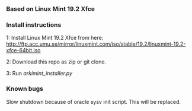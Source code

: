 ### Based on Linux Mint 19.2 Xfce 



### Install instructions

1: Install Linux Mint 19.2 Xfce from here: http://ftp.acc.umu.se/mirror/linuxmint.com/iso/stable/19.2/linuxmint-19.2-xfce-64bit.iso

2: Download this repo as zip or git clone.

3: Run *arkimint_installer.py*



### Known bugs

Slow shutdown because of oracle sysv init script. This will be replaced.





